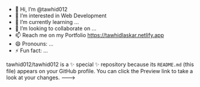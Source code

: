 - 👋 Hi, I’m @tawhid012
- 👀 I’m interested in Web Development 
- 🌱 I’m currently learning ...
- 💞️ I’m looking to collaborate on ...
- 📫 Reach me on my Portfolio https://tawhidlaskar.netlify.app
- 😄 Pronouns: ...
- ⚡ Fun fact: ...


tawhid012/tawhid012 is a ✨ special ✨ repository because its `README.md` (this file) appears on your GitHub profile.
You can click the Preview link to take a look at your changes.
--->
